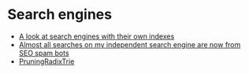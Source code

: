 # Search engines

- [A look at search engines with their own indexes](https://seirdy.one/posts/2021/03/10/search-engines-with-own-indexes/)
- [Almost all searches on my independent search engine are now from SEO spam bots](https://blog.searchmysite.net/posts/almost-all-searches-on-my-independent-search-engine-are-now-from-seo-spam-bots/)
- [PruningRadixTrie](https://github.com/wolfgarbe/PruningRadixTrie)
